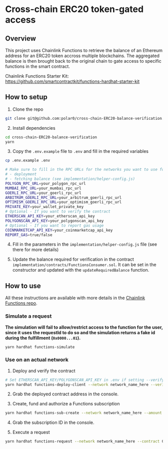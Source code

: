 # Cross-chain ERC20 token-gated access

## Overview

This project uses Chainlink Functions to retrieve the balance of an Ethereum address for an ERC20 token accross multiple blockchains. The aggregated balance is then brought back to the original chain to gate access to specific functions in the smart contract.

Chainlink Functions Starter Kit: https://github.com/smartcontractkit/functions-hardhat-starter-kit

## How to setup

1. Clone the repo

```bash
git clone git@github.com:polar0/cross-chain-ERC20-balance-verification.git
```

2. Install dependencies

```bash
cd cross-chain-ERC20-balance-verification
yarn
```

3. Copy the `.env.example` file to `.env` and fill in the required variables

```bash
cp .env.example .env
```

```bash
# Make sure to fill in the RPC URLs for the networks you want to use for:
# - deployment
# - fetching balance (see implementation/helper-config.js)
POLYGON_RPC_URL=your_polygon_rpc_url
MUMBAI_RPC_URL=your_mumbai_rpc_url
GOERLI_RPC_URL=your_goerli_rpc_url
ARBITRUM_GOERLI_RPC_URL=your_arbitrum_goerli_rpc_url
OPTIMISM_GOERLI_RPC_URL=your_optimism_goerli_rpc_url
PRIVATE_KEY=your_wallet_private_key
# Optional - If you want to verify the contract
ETHERSCAN_API_KEY=your_etherscan_api_key
POLYGONSCAN_API_KEY=your_polygonscan_api_key
# Optional - If you want to report gas usage
COINMARKETCAP_API_KEY=your_coinmarketcap_api_key
REPORT_GAS=true/false
```

4. Fill in the parameters in the `implementation/helper-config.js` file (see there for more details)

5. Update the balance required for verification in the contract `implementation/contracts/FunctionsConsumer.sol`. It can be set in the constructor and updated with the `updateRequiredBalance` function.

## How to use

All these instructions are available with more details in the [Chainlink Functions repo](https://github.com/smartcontractkit/functions-hardhat-starter-kit).

### Simulate a request

**The simulation will fail to allow/restrict access to the function for the user, since it uses the requestId to do so and the simulation returns a fake id during the fulfillment (`0x0000...01`).**

```bash
yarn hardhat functions-simulate
```

### Use on an actual network

1. Deploy and verify the contract

```bash
# Set ETHERSCAN_API_KEY/POLYGONSCAN_API_KEY in .env if setting --verify to true
yarn hardhat functions-deploy-client --network network_name_here --verify true
```

2. Grab the deployed contract address in the console.

3. Create, fund and authorize a Functions subscription

```bash
yarn hardhat functions-sub-create --network network_name_here --amount LINK_funding_amount_here --contract 0xDeployed_client_contract_address_here
```

4. Grab the subscription ID in the console.

5. Execute a request

```bash
yarn hardhat functions-request --network network_name_here --contract 0xDeployed_client_contract_address_here --subid subscription_id_number_here
```
